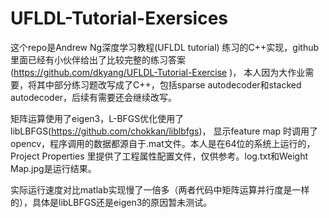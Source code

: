 UFLDL-Tutorial-Exersices
========================

这个repo是Andrew Ng深度学习教程(UFLDL tutorial) 练习的C++实现，github里面已经有小伙伴给出了比较完整的练习答案(https://github.com/dkyang/UFLDL-Tutorial-Exercise )， 本人因为大作业需要，将其中部分练习题改写成了C++，包括sparse autodecoder和stacked autodecoder，后续有需要还会继续改写。

矩阵运算使用了eigen3，L-BFGS优化使用了libLBFGS(https://github.com/chokkan/liblbfgs)， 显示feature map 时调用了opencv，程序调用的数据都源自于.mat文件。本人是在64位的系统上运行的，Project Properties 里提供了工程属性配置文件，仅供参考。log.txt和Weight Map.jpg是运行结果。

实际运行速度对比matlab实现慢了一倍多（两者代码中矩阵运算并行度是一样的），具体是libLBFGS还是eigen3的原因暂未测试。
